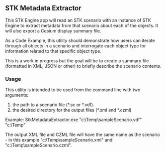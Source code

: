 ## STK Metadata Extractor

This STK Engine app will read an STK scenario with an instance of STK Engine to extract metadata from that scenario about each of the objects. It will also export a Cesium display summary file.

As a Code Example, this utility should demonstrate how users can iterate through all objects in a scenario and interrogate each object type for information related to that specific object type.

This is a work in progress but the goal will be to create a summary file (formatted in XML, JSON or other) to briefly describe the scenario contents.

### Usage

This utility is intended to be used from the command line with two arguments: 
1. the path to a scenario file (*.sc or *.vdf).
2. the desired directory for the output files (*.xml and *.czml)

Example:
StkMetadataExtractor.exe "c:\Temp\sampleScenario.vdf" "c:\Temp"

The output XML file and CZML file will have the same name as the scenario - in this example "c:\Temp\sampleScenario.xml" and "c:\Temp\sampleScenario.czml".
